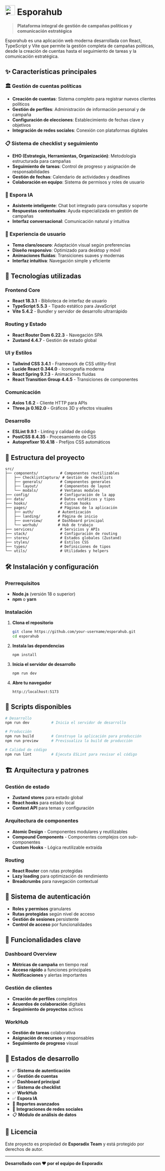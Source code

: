 # <img src="https://raw.githubusercontent.com/Esporadix-team/imagenes_logos/main/esporaLogo.png" alt="Esporahub Logo" width="32" height="32"> Esporahub

> **Plataforma integral de gestión de campañas políticas y comunicación estratégica**

Esporahub es una aplicación web moderna desarrollada con React, TypeScript y Vite que permite la gestión completa de campañas políticas, desde la creación de cuentas hasta el seguimiento de tareas y la comunicación estratégica.

## ✨ Características principales

### 🏛️ Gestión de cuentas políticas
- **Creación de cuentas**: Sistema completo para registrar nuevos clientes políticos
- **Gestión de perfiles**: Administración de información personal y de campaña
- **Configuración de elecciones**: Establecimiento de fechas clave y objetivos
- **Integración de redes sociales**: Conexión con plataformas digitales

### 📋 Sistema de checklist y seguimiento
- **EHO (Estrategia, Herramientas, Organización)**: Metodología estructurada para campañas
- **Seguimiento de tareas**: Control de progreso y asignación de responsabilidades
- **Gestión de fechas**: Calendario de actividades y deadlines
- **Colaboración en equipo**: Sistema de permisos y roles de usuario

### 🤖 Espora IA
- **Asistente inteligente**: Chat bot integrado para consultas y soporte
- **Respuestas contextuales**: Ayuda especializada en gestión de campañas
- **Interfaz conversacional**: Comunicación natural y intuitiva

### 🎨 Experiencia de usuario
- **Tema claro/oscuro**: Adaptación visual según preferencias
- **Diseño responsivo**: Optimizado para desktop y móvil
- **Animaciones fluidas**: Transiciones suaves y modernas
- **Interfaz intuitiva**: Navegación simple y eficiente

## 🚀 Tecnologías utilizadas

### Frontend Core
- **React 18.3.1** - Biblioteca de interfaz de usuario
- **TypeScript 5.5.3** - Tipado estático para JavaScript
- **Vite 5.4.2** - Bundler y servidor de desarrollo ultrarrápido

### Routing y Estado
- **React Router Dom 6.22.3** - Navegación SPA
- **Zustand 4.4.7** - Gestión de estado global

### UI y Estilos
- **Tailwind CSS 3.4.1** - Framework de CSS utility-first
- **Lucide React 0.344.0** - Iconografía moderna
- **React Spring 9.7.3** - Animaciones fluidas
- **React Transition Group 4.4.5** - Transiciones de componentes

### Comunicación
- **Axios 1.6.2** - Cliente HTTP para APIs
- **Three.js 0.162.0** - Gráficos 3D y efectos visuales

### Desarrollo
- **ESLint 9.9.1** - Linting y calidad de código
- **PostCSS 8.4.35** - Procesamiento de CSS
- **Autoprefixer 10.4.18** - Prefijos CSS automáticos

## 📁 Estructura del proyecto

```
src/
├── components/          # Componentes reutilizables
│   ├── ChecklistCaptura/ # Gestión de checklists
│   ├── generals/        # Componentes generales
│   ├── layout/          # Componentes de layout
│   └── modals/          # Ventanas modales
├── config/              # Configuración de la app
├── data/                # Datos estáticos y tipos
├── hooks/               # Custom hooks
├── pages/               # Páginas de la aplicación
│   ├── auth/           # Autenticación
│   ├── landing/        # Página de inicio
│   ├── overview/       # Dashboard principal
│   └── worhub/         # Hub de trabajo
├── services/            # Servicios y APIs
├── stack/               # Configuración de routing
├── stores/              # Estados globales (Zustand)
├── styles/              # Estilos CSS
├── types/               # Definiciones de tipos
└── utils/               # Utilidades y helpers
```

## 🛠️ Instalación y configuración

### Prerrequisitos
- **Node.js** (versión 18 o superior)
- **npm** o **yarn**

### Instalación

1. **Clona el repositorio**
   ```bash
   git clone https://github.com/your-username/esporahub.git
   cd esporahub
   ```

2. **Instala las dependencias**
   ```bash
   npm install
   ```

3. **Inicia el servidor de desarrollo**
   ```bash
   npm run dev
   ```

4. **Abre tu navegador**
   ```
   http://localhost:5173
   ```

## 📜 Scripts disponibles

```bash
# Desarrollo
npm run dev          # Inicia el servidor de desarrollo

# Producción
npm run build        # Construye la aplicación para producción
npm run preview      # Previsualiza la build de producción

# Calidad de código
npm run lint         # Ejecuta ESLint para revisar el código
```

## 🏗️ Arquitectura y patrones

### Gestión de estado
- **Zustand stores** para estado global
- **React hooks** para estado local
- **Context API** para temas y configuración

### Arquitectura de componentes
- **Atomic Design** - Componentes modulares y reutilizables
- **Compound Components** - Componentes complejos con sub-componentes
- **Custom Hooks** - Lógica reutilizable extraída

### Routing
- **React Router** con rutas protegidas
- **Lazy loading** para optimización de rendimiento
- **Breadcrumbs** para navegación contextual

## 🔐 Sistema de autenticación

- **Roles y permisos** granulares
- **Rutas protegidas** según nivel de acceso
- **Gestión de sesiones** persistente
- **Control de acceso** por funcionalidades

## 🎯 Funcionalidades clave

### Dashboard Overview
- **Métricas de campaña** en tiempo real
- **Acceso rápido** a funciones principales
- **Notificaciones** y alertas importantes

### Gestión de clientes
- **Creación de perfiles** completos
- **Acuerdos de colaboración** digitales
- **Seguimiento de proyectos** activos

### WorkHub
- **Gestión de tareas** colaborativa
- **Asignación de recursos** y responsables
- **Seguimiento de progreso** visual

## 🚦 Estados de desarrollo

- ✅ **Sistema de autenticación**
- ✅ **Gestión de cuentas**
- ✅ **Dashboard principal**
- ✅ **Sistema de checklist**
- ✅ **WorkHub**
- ✅ **Espora IA**
- 🚧 **Reportes avanzados**
- 🚧 **Integraciones de redes sociales**
- 📋 **Módulo de análisis de datos**

## 📄 Licencia

Este proyecto es propiedad de **Esporadix Team** y está protegido por derechos de autor.

---

**Desarrollado con ❤️ por el equipo de Esporadix**